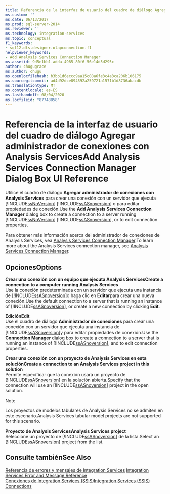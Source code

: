 ```yaml
---
title: Referencia de la interfaz de usuario del cuadro de diálogo Agregar administrador de conexiones con Analysis Services | Microsoft Docs
ms.custom: ''
ms.date: 06/13/2017
ms.prod: sql-server-2014
ms.reviewer: ''
ms.technology: integration-services
ms.topic: conceptual
f1_keywords:
- sql12.dts.designer.olapconnection.f1
helpviewer_keywords:
- Add Analysis Services Connection Manager
ms.assetid: 9d5e1bb1-adda-4985-80f6-56e14d5d295c
author: chugugrace
ms.author: chugu
ms.openlocfilehash: b3bb1d6eccc9aa15c08a6fe3c4a3ca206b106175
ms.sourcegitcommit: ad4d92dce894592a259721a1571b1d8736abacdb
ms.translationtype: MT
ms.contentlocale: es-ES
ms.lasthandoff: 08/04/2020
ms.locfileid: "87748858"
---
```

# <a name="add-analysis-services-connection-manager-dialog-box-ui-reference"></a><span data-ttu-id="238c0-102">Referencia de la interfaz de usuario del cuadro de diálogo Agregar administrador de conexiones con Analysis Services</span><span class="sxs-lookup"><span data-stu-id="238c0-102">Add Analysis Services Connection Manager Dialog Box UI Reference</span></span>
  <span data-ttu-id="238c0-103">Utilice el cuadro de diálogo **Agregar administrador de conexiones con Analysis Services** para crear una conexión con un servidor que ejecuta [!INCLUDE[ssNoVersion](../../includes/ssnoversion-md.md)] [!INCLUDE[ssASnoversion](../../includes/ssasnoversion-md.md)] o para editar propiedades de conexión.</span><span class="sxs-lookup"><span data-stu-id="238c0-103">Use the **Add Analysis Services Connection Manager** dialog box to create a connection to a server running [!INCLUDE[ssNoVersion](../../includes/ssnoversion-md.md)] [!INCLUDE[ssASnoversion](../../includes/ssasnoversion-md.md)], or to edit connection properties.</span></span>  
  
 <span data-ttu-id="238c0-104">Para obtener más información acerca del administrador de conexiones de Analysis Services, vea [Analysis Services Connection Manager](analysis-services-connection-manager.md).</span><span class="sxs-lookup"><span data-stu-id="238c0-104">To learn more about the Analysis Services connection manager, see [Analysis Services Connection Manager](analysis-services-connection-manager.md).</span></span>  
  
## <a name="options"></a><span data-ttu-id="238c0-105">Opciones</span><span class="sxs-lookup"><span data-stu-id="238c0-105">Options</span></span>  
 <span data-ttu-id="238c0-106">**Crear una conexión con un equipo que ejecuta Analysis Services**</span><span class="sxs-lookup"><span data-stu-id="238c0-106">**Create a connection to a computer running Analysis Services**</span></span>  
 <span data-ttu-id="238c0-107">Use la conexión predeterminada con un servidor que ejecuta una instancia de [!INCLUDE[ssASnoversion](../../includes/ssasnoversion-md.md)]o haga clic en **Editar**para crear una nueva conexión.</span><span class="sxs-lookup"><span data-stu-id="238c0-107">Use the default connection to a server that is running an instance of [!INCLUDE[ssASnoversion](../../includes/ssasnoversion-md.md)], or create a new connection by clicking **Edit**.</span></span>  
  
 <span data-ttu-id="238c0-108">**Edición**</span><span class="sxs-lookup"><span data-stu-id="238c0-108">**Edit**</span></span>  
 <span data-ttu-id="238c0-109">Use el cuadro de diálogo **Administrador de conexiones** para crear una conexión con un servidor que ejecuta una instancia de [!INCLUDE[ssASnoversion](../../includes/ssasnoversion-md.md)]y para editar propiedades de conexión.</span><span class="sxs-lookup"><span data-stu-id="238c0-109">Use the **Connection Manager** dialog box to create a connection to a server that is running an instance of [!INCLUDE[ssASnoversion](../../includes/ssasnoversion-md.md)], and to edit connection properties.</span></span>  
  
 <span data-ttu-id="238c0-110">**Crear una conexión con un proyecto de Analysis Services en esta solución**</span><span class="sxs-lookup"><span data-stu-id="238c0-110">**Create a connection to an Analysis Services project in this solution**</span></span>  
 <span data-ttu-id="238c0-111">Permite especificar que la conexión usará un proyecto de [!INCLUDE[ssASnoversion](../../includes/ssasnoversion-md.md)] en la solución abierta.</span><span class="sxs-lookup"><span data-stu-id="238c0-111">Specify that the connection will use an [!INCLUDE[ssASnoversion](../../includes/ssasnoversion-md.md)] project in the open solution.</span></span>  
  
> [!NOTE]  
>  <span data-ttu-id="238c0-112">Los proyectos de modelos tabulares de Analysis Services no se admiten en este escenario.</span><span class="sxs-lookup"><span data-stu-id="238c0-112">Analysis Services tabular model projects are not supported for this scenario.</span></span>  
  
 <span data-ttu-id="238c0-113">**Proyecto de Analysis Services**</span><span class="sxs-lookup"><span data-stu-id="238c0-113">**Analysis Services project**</span></span>  
 <span data-ttu-id="238c0-114">Seleccione un proyecto de [!INCLUDE[ssASnoversion](../../includes/ssasnoversion-md.md)] de la lista.</span><span class="sxs-lookup"><span data-stu-id="238c0-114">Select an [!INCLUDE[ssASnoversion](../../includes/ssasnoversion-md.md)] project from the list.</span></span>  
  
## <a name="see-also"></a><span data-ttu-id="238c0-115">Consulte también</span><span class="sxs-lookup"><span data-stu-id="238c0-115">See Also</span></span>  
 <span data-ttu-id="238c0-116">[Referencia de errores y mensajes de Integration Services](../integration-services-error-and-message-reference.md) </span><span class="sxs-lookup"><span data-stu-id="238c0-116">[Integration Services Error and Message Reference](../integration-services-error-and-message-reference.md) </span></span>  
 [<span data-ttu-id="238c0-117">Conexiones de Integration Services &#40;SSIS&#41;</span><span class="sxs-lookup"><span data-stu-id="238c0-117">Integration Services &#40;SSIS&#41; Connections</span></span>](integration-services-ssis-connections.md)  
  
  

